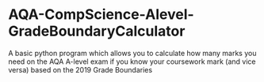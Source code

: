 # AQA-CompScience-Alevel-GradeBoundaryCalculator
A basic python program which allows you to calculate how many marks you need on the AQA A-level exam if you know your coursework mark (and vice versa) based on the 2019 Grade Boundaries 

